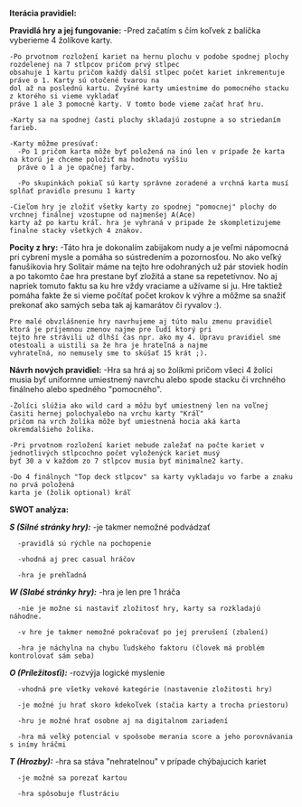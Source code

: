 **Iterácia pravidiel:**

  **Pravidlá hry a jej fungovanie:**
    -Pred začatím s čím koľvek z balíčka vyberieme 4 žolíkove karty.

    -Po prvotnom rozložení kariet na hernu plochu v podobe spodnej plochy rozdelenej na 7 stlpcov pričom prvý stlpec
    obsahuje 1 kartu pričom každý další stlpec počet kariet inkrementuje práve o 1. Karty sú otočené tvarou na
    dol až na poslednú kartu. Zvyšné karty umiestnime do pomocného stacku z ktorého si vieme vykladať
    práve 1 ale 3 pomocné karty. V tomto bode vieme začať hrať hru.

    -Karty sa na spodnej časti plochy skladajú zostupne a so striedaním farieb.

    -Karty môžme presúvať:
      -Po 1 pričom karta môže byť položená na inú len v prípade že karta na ktorú je chceme položiť ma hodnotu vyššiu
      práve o 1 a je opačnej farby.

      -Po skupinkách pokiaľ sú karty správne zoradené a vrchná karta musí splňať pravidlo presunu 1 karty

    -Cieľom hry je zložiť všetky karty zo spodnej "pomocnej" plochy do vrchnej finálnej vzostupne od najmenšej A(Ace)
    karty až po kartu kráľ. hra je vyhraná v pripade že skompletizujeme finalne stacky všetkých 4 znakov.

  **Pocity z hry:**
    -Táto hra je dokonalím zabijakom nudy a je veľmi nápomocná pri cybrení mysle a pomáha so sústredením a pozornosťou. No
    ako veľký fanušikovia hry Solitair máme na tejto hre odohraných už pár stoviek hodín a po takomto čae hra prestane
    byť zložitá a stane sa repetetívnov. No aj napriek tomuto faktu sa ku hre vždy vraciame a užívame si ju. Hre taktiež
    pomáha fakte že si vieme počítať počet krokov k výhre a môžme sa snažiť prekonať ako samých seba tak aj kamarátov či
    ryvalov :).

    Pre malé obvzlášnenie hry navrhujeme aj túto malu zmenu pravidiel ktorá je príjemnou zmenov najme pre ľudí ktorý pri
    tejto hre strávili už dlhší čas npr. ako my 4. Úpravu pravidiel sme otestoali a uistili sa že hra je hrateľná a najme
    vyhrateľná, no nemusely sme to skúšať 15 krát ;).

  **Návrh nových pravidiel:**
    -Hra sa hrá aj so žolíkmi pričom všeci 4 žolíci musia byť uniformne umiestnený navrchu alebo spode stacku či vrchného
     finálneho alebo spedného "pomocného".

    -Žolíci slúžia ako wild card a môžu byť umiestnený len na voľnej časiti hernej polochyalebo na vrchu karty "Kráľ"
    pričom na vrch žolíka môže byť umiestnená hocia aká karta okremdalšieho žolíka.

    -Pri prvotnom rozložení kariet nebude zaležať na počte kariet v jednotlivých stlpcochno počet vyloženýck kariet musý
    byť 30 a v každom zo 7 stlpcov musia byť minimalne2 karty.

    -Do 4 finálnych "Top deck stlpcov" sa karty vykladaju vo farbe a znaku no prvá položená
    karta je (žolik optional) kráľ


**SWOT analýza:**

  **_S (Silné stránky hry):_**
      -je takmer nemožné podvádzať

      -pravidlá sú rýchle na pochopenie

      -vhodná aj prec casual hráčov

      -hra je prehľadná

  **_W (Slabé stránky hry):_**
      -hra je len pre 1 hráča

      -nie je možne si nastaviť zložitosť hry, karty sa rozkladajú náhodne.

      -v hre je takmer nemožné pokračovať po jej prerušení (zbalení)

      -hra je náchylna na chybu ľudského faktoru (človek má problém kontrolovať sám seba) 

  **_O (Príležitosťi):_**
      -rozvýja logické myslenie

      -vhodná pre všetky vekové kategórie (nastavenie zložitosti hry)

      -je možné ju hrať skoro kdekoľvek (stačia karty a trocha priestoru)

      -hru je možné hrať osobne aj na digitalnom zariadení

      -hra má veĺký potencial v spoôsobe merania score a jeho porovnávania s inímy hráčmi

  **_T (Hrozby):_**
      -hra sa stáva "nehratelnou" v prípade chýbajucich kariet

      -je možné sa porezať kartou
      
      -hra spôsobuje flustráciu 
    



  
  
